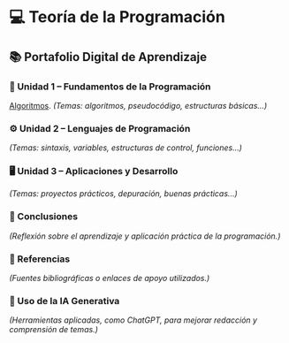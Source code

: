 # 💻 Teoría de la Programación  

## 📚 Portafolio Digital de Aprendizaje  

### 🧩 Unidad 1 – Fundamentos de la Programación   
[Algoritmos](Unidad1.md).
*(Temas: algoritmos, pseudocódigo, estructuras básicas...)*  

### ⚙️ Unidad 2 – Lenguajes de Programación  
*(Temas: sintaxis, variables, estructuras de control, funciones...)*  

### 🖥️ Unidad 3 – Aplicaciones y Desarrollo  
*(Temas: proyectos prácticos, depuración, buenas prácticas...)*  

### 🧠 Conclusiones  
*(Reflexión sobre el aprendizaje y aplicación práctica de la programación.)*  

### 📖 Referencias  
*(Fuentes bibliográficas o enlaces de apoyo utilizados.)*  

### 🤖 Uso de la IA Generativa  
*(Herramientas aplicadas, como ChatGPT, para mejorar redacción y comprensión de temas.)*
